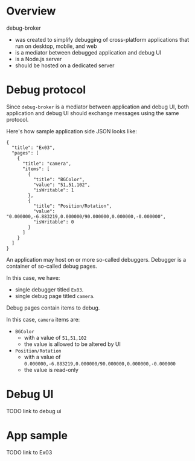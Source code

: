 
# Overview

debug-broker

* was created to simplify debugging of cross-platform applications that run on desktop, mobile, and web
* is a mediator between debugged application and debug UI
* is a Node.js server
* should be hosted on a dedicated server

# Debug protocol

Since `debug-broker` is a mediator between application and debug UI, both
application and debug UI should exchange messages using the same protocol.

Here's how sample application side JSON looks like:

```
{
  "title": "Ex03",
  "pages": [
    {
      "title": "camera",
      "items": [
        {
          "title": "BGColor",
          "value": "51,51,102",
          "isWritable": 1
        },
        {
          "title": "Position/Rotation",
          "value": "0.000000,-6.883219,0.000000/90.000000,0.000000,-0.000000",
          "isWritable": 0
        }
      ]
    }
  ]
}

```

An application may host on or more so-called debuggers. Debugger is a
container of so-called debug pages.

In this case, we have:

* single debugger titled `Ex03`.
* single debug page titled `camera`.

Debug pages contain items to debug.

In this case, `camera` items are:

* `BGColor`
    * with a value of `51,51,102`
    * the value is allowed to be altered by UI
* `Position/Rotation`
    * with a value of `0.000000,-6.883219,0.000000/90.000000,0.000000,-0.000000`
    * the value is read-only



# Debug UI

TODO link to debug ui

# App sample

TODO link to Ex03
